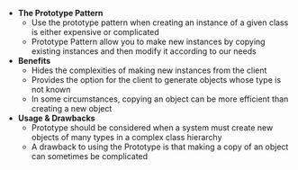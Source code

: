 - **The Prototype Pattern**
  - Use the prototype pattern when creating an instance of a given class is either expensive or complicated
  - Prototype Pattern allow you to make new instances by copying existing instances and then modify it according to our needs
- **Benefits**
  - Hides the complexities of making new instances from the client
  - Provides the option for the client to generate objects whose type is not known
  - In some circumstances, copying an object can be more efficient than creating a new object
- **Usage & Drawbacks**
  - Prototype should be considered when a system must create new objects of many types in a complex class hierarchy
  - A drawback to using the Prototype is that making a copy of an object can sometimes be complicated